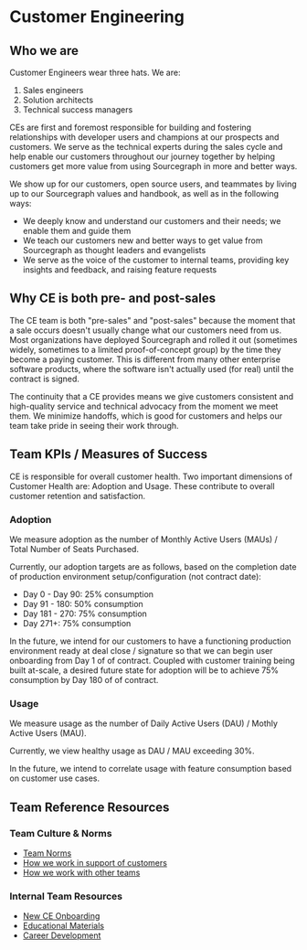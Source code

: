 # Customer Engineering

## Who we are

Customer Engineers wear three hats. We are:

1. Sales engineers
2. Solution architects
3. Technical success managers

CEs are first and foremost responsible for building and fostering relationships with developer users and champions at our prospects and customers. We serve as the technical experts during the sales cycle and help enable our customers throughout our journey together by helping customers get more value from using Sourcegraph in more and better ways.

We show up for our customers, open source users, and teammates by living up to our Sourcegraph values and handbook, as well as in the following ways:

- We deeply know and understand our customers and their needs; we enable them and guide them
- We teach our customers new and better ways to get value from Sourcegraph as thought leaders and evangelists
- We serve as the voice of the customer to internal teams, providing key insights and feedback, and raising feature requests

## Why CE is both pre- and post-sales

The CE team is both "pre-sales" and "post-sales" because the moment that a sale occurs doesn't usually change what our customers need from us. Most organizations have deployed Sourcegraph and rolled it out (sometimes widely, sometimes to a limited proof-of-concept group) by the time they become a paying customer. This is different from many other enterprise software products, where the software isn't actually used (for real) until the contract is signed.

The continuity that a CE provides means we give customers consistent and high-quality service and technical advocacy from the moment we meet them. We minimize handoffs, which is good for customers and helps our team take pride in seeing their work through.

## Team KPIs / Measures of Success

CE is responsible for overall customer health. Two important dimensions of Customer Health are: Adoption and Usage. These contribute to overall customer retention and satisfaction.

### Adoption

We measure adoption as the number of Monthly Active Users (MAUs) / Total Number of Seats Purchased.

Currently, our adoption targets are as follows, based on the completion date of production environment setup/configuration (not contract date):

- Day 0 - Day 90: 25% consumption
- Day 91 - 180: 50% consumption
- Day 181 - 270: 75% consumption
- Day 271+: 75% consumption

In the future, we intend for our customers to have a functioning production environment ready at deal close / signature so that we can begin user onboarding from Day 1 of of contract. Coupled with customer training being built at-scale, a desired future state for adoption will be to achieve 75% consumption by Day 180 of of contract.

### Usage

We measure usage as the number of Daily Active Users (DAU) / Mothly Active Users (MAU).

Currently, we view healthy usage as DAU / MAU exceeding 30%.

In the future, we intend to correlate usage with feature consumption based on customer use cases.

## Team Reference Resources

### Team Culture & Norms

- [Team Norms](team-culture/team-norms.md)
- [How we work in support of customers](team-culture/working-with-customers.md)
- [How we work with other teams](team-culture/index.md)

### Internal Team Resources

- [New CE Onboarding](onboarding/index.md)
- [Educational Materials](onboarding/education.md)
- [Career Development](career-growth/index.md)
